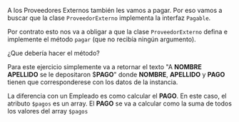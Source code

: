 A los Proveedores Externos también les vamos a pagar. Por eso vamos a buscar que la clase `ProveedorExterno` implementa la interfaz `Pagable`.

Por contrato esto nos va a obligar a que la clase `ProveedorExterno` defina e implemente el método `pagar` (que no recibía ningún argumento).

¿Que debería hacer el método?

Para este ejercicio simplemente va a retornar el texto "A **NOMBRE** **APELLIDO** se le depositaron $**PAGO**" donde **NOMBRE**, **APELLIDO** y **PAGO** tienen que corresponderese con los datos de la instancia.

La diferencia con un Empleado es como calcular el **PAGO**. En este caso, el atributo `$pagos` es un array. El **PAGO** se va a calcular como la suma de todos los valores del array `$pagos`